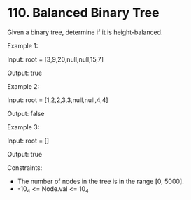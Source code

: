 # 110. Balanced Binary Tree

Given a binary tree, determine if it is height-balanced.


Example 1:

Input: root = [3,9,20,null,null,15,7]

Output: true

Example 2:

Input: root = [1,2,2,3,3,null,null,4,4]

Output: false

Example 3:

Input: root = []

Output: true

Constraints:

* The number of nodes in the tree is in the range [0, 5000].
* -10<sub>4</sub> <= Node.val <= 10<sub>4</sub>
